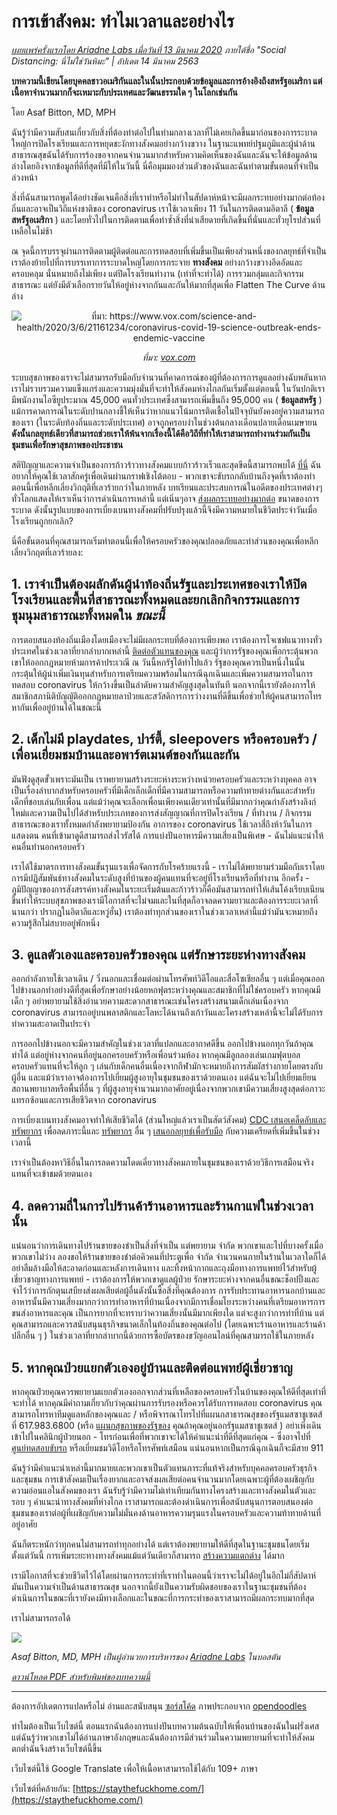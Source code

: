 # การเข้าสังคม: ทำไมเวลาและอย่างไร

_[เผยแพร่ครั้งแรกโดย Ariadne Labs เมื่อวันที่ 13 มีนาคม 2020](https://www.ariadnelabs.org/resources/articles/news/social-distancing-this-is-not-a-snow-day) ภายใต้ชื่อ "Social Distancing: นี่ไม่ใช่วันหิมะ" | อัปเดต 14 มีนาคม 2563_

**บทความนี้เขียนโดยบุคคลชาวอเมริกันและในนั้นประกอบด้วยข้อมูลและการอ้างอิงถึงสหรัฐอเมริกา แต่เนื้อหาจำนวนมากก็จะเหมาะกับประเทศและวัฒนธรรมใด ๆ ในโลกเช่นกัน**

โดย Asaf Bitton, MD, MPH

ฉันรู้ว่ามีความสับสนเกี่ยวกับสิ่งที่ต้องทำต่อไปในท่ามกลางเวลาที่ไม่เคยเกิดขึ้นมาก่อนของการระบาดใหญ่การปิดโรงเรียนและการหยุดชะงักทางสังคมอย่างกว้างขวาง ในฐานะแพทย์ปฐมภูมิและผู้นำด้านสาธารณสุขฉันได้รับการร้องขอจากคนจำนวนมากสำหรับความคิดเห็นของฉันและฉันจะให้ข้อมูลด้านล่างโดยอิงจากข้อมูลที่ดีที่สุดที่มีให้ในวันนี้ นี่คือมุมมองส่วนตัวของฉันและฉันทำตามขั้นตอนที่จำเป็นล่วงหน้า

สิ่งที่ฉันสามารถพูดได้อย่างชัดเจนคือสิ่งที่เราทำหรือไม่ทำในสัปดาห์หน้าจะมีผลกระทบอย่างมากต่อท้องถิ่นและอาจเป็นวิถีแห่งชาติของ coronavirus เราใช้เวลาเพียง 11 วันในการติดตามอิตาลี ( **ข้อมูลสหรัฐอเมริกา** ) และโดยทั่วไปในการติดตามเพื่อทำซ้ำสิ่งที่น่าเสียดายที่เกิดขึ้นที่นั่นและทั่วยุโรปส่วนที่เหลือในไม่ช้า

ณ จุดนี้การบรรจุผ่านการติดตามผู้ติดต่อและการทดสอบที่เพิ่มขึ้นเป็นเพียงส่วนหนึ่งของกลยุทธ์ที่จำเป็น เราต้องย้ายไปที่การบรรเทาการระบาดใหญ่โดยการกระจาย **ทางสังคม** อย่างกว้างขวางอึดอัดและครอบคลุม นั่นหมายถึงไม่เพียง แต่ปิดโรงเรียนทำงาน (เท่าที่จะทำได้) การรวมกลุ่มและกิจกรรมสาธารณะ แต่ยังมีตัวเลือกรายวันให้อยู่ห่างจากกันและกันให้มากที่สุดเพื่อ Flatten The Curve ด้านล่าง

<center><img src="/graph.jpeg" alt="ที่มา: https://www.vox.com/science-and-health/2020/3/6/21161234/coronavirus-covid-19-science-outbreak-ends-endemic-vaccine"><p><em>ที่มา: <a href="https://www.vox.com/science-and-health/2020/3/6/21161234/coronavirus-covid-19-science-outbreak-ends-endemic-vaccine">vox.com</a></em></p></center>

ระบบสุขภาพของเราจะไม่สามารถรับมือกับจำนวนที่คาดการณ์ของผู้ที่ต้องการการดูแลอย่างฉับพลันหากเราไม่รวบรวมความแข็งแกร่งและความมุ่งมั่นที่จะทำให้สังคมห่างไกลกันเริ่มตั้งแต่ตอนนี้ ในวันปกติเรามีพนักงานไอซียูประมาณ 45,000 คนทั่วประเทศซึ่งสามารถเพิ่มขึ้นถึง 95,000 คน ( **ข้อมูลสหรัฐ** ) แม้การคาดการณ์ในระดับปานกลางชี้ให้เห็นว่าหากแนวโน้มการติดเชื้อในปัจจุบันยังคงอยู่ความสามารถของเรา (ในระดับท้องถิ่นและระดับประเทศ) อาจถูกครอบงำในช่วงต้นกลางเดือนปลายเดือนเมษายน **ดังนั้นกลยุทธ์เดียวที่สามารถช่วยเราให้พ้นจากเรื่องนี้ได้คือวิถีที่ทำให้เราสามารถทำงานร่วมกันเป็นชุมชนเพื่อรักษาสุขภาพของประชาชน**

สติปัญญาและความจำเป็นของการก้าวร้าวทางสังคมแบบก้าวร้าวเร็วและสุดขีดนี้สามารถพบได้ [ที่นี่](https://www.nytimes.com/interactive/2020/03/13/opinion/coronavirus-trump-response.html?action=click&module=Opinion&pgtype=Homepage--) ฉันอยากให้คุณใช้เวลาสักครู่เพื่อเดินผ่านกราฟเชิงโต้ตอบ - พวกเขาจะขับรถกลับบ้านถึงจุดที่เราต้องทำตอนนี้เพื่อหลีกเลี่ยงวิกฤติที่เลวร้ายกว่าในภายหลัง บทเรียนและประสบการณ์ในอดีตของประเทศต่างๆทั่วโลกแสดงให้เราเห็นว่าการดำเนินการเหล่านี้ แต่เนิ่นๆอาจ [ส่งผลกระทบอย่างมากต่อ](https://bmcpublichealth.biomedcentral.com/articles/10.1186/s12889-018-5446-1) ขนาดของการระบาด ดังนั้นรูปแบบของการเบี่ยงเบนทางสังคมที่ปรับปรุงแล้วนี้จึงมีความหมายในชีวิตประจำวันเมื่อโรงเรียนถูกยกเลิก?

นี่คือขั้นตอนที่คุณสามารถเริ่มทำตอนนี้เพื่อให้ครอบครัวของคุณปลอดภัยและทำส่วนของคุณเพื่อหลีกเลี่ยงวิกฤตที่เลวร้ายลง:

## 1\. เราจำเป็นต้องผลักดันผู้นำท้องถิ่นรัฐและประเทศของเราให้ปิดโรงเรียนและพื้นที่สาธารณะทั้งหมดและยกเลิกกิจกรรมและการชุมนุมสาธารณะทั้งหมดใน _ขณะนี้_

การตอบสนองท้องถิ่นเมืองโดยเมืองจะไม่มีผลกระทบที่ต้องการเพียงพอ เราต้องการโจเซฟแนวทางทั่วประเทศในช่วงเวลาที่ยากลำบากเหล่านี้ [ติดต่อตัวแทนของคุณ](https://www.house.gov/representatives/find-your-representative) และผู้ว่าการรัฐของคุณเพื่อกระตุ้นพวกเขาให้ออกกฎหมายห้ามการค้าประเวณี ณ วันนี้หกรัฐได้ทำไปแล้ว รัฐของคุณควรเป็นหนึ่งในนั้น กระตุ้นให้ผู้นำเพิ่มเงินทุนสำหรับการเตรียมความพร้อมในกรณีฉุกเฉินและเพิ่มความสามารถในการทดสอบ coronavirus ให้กว้างขึ้นเป็นลำดับความสำคัญสูงสุดในทันที นอกจากนี้เรายังต้องการให้สมาชิกสภานิติบัญญัติออกกฎหมายลาป่วยและสวัสดิการการว่างงานที่ดีขึ้นเพื่อช่วยให้ผู้คนสามารถโทรหากันเพื่ออยู่บ้านได้ในขณะนี้

## 2\. เด็กไม่มี playdates, ปาร์ตี้, sleepovers หรือครอบครัว / เพื่อนเยี่ยมชมบ้านและอพาร์ตเมนต์ของกันและกัน

มันฟังดูสุดขั้วเพราะมันเป็น เราพยายามสร้างระยะห่างระหว่างหน่วยครอบครัวและระหว่างบุคคล อาจเป็นเรื่องลำบากสำหรับครอบครัวที่มีเด็กเล็กเด็กที่มีความสามารถหรือความท้าทายต่างกันและสำหรับเด็กที่ชอบเล่นกับเพื่อน แต่แม้ว่าคุณจะเลือกเพื่อนเพียงคนเดียวเท่านั้นที่มีมากกว่าคุณกำลังสร้างลิงก์ใหม่และความเป็นไปได้สำหรับประเภทของการส่งสัญญาณที่การปิดโรงเรียน / ที่ทำงาน / กิจกรรมสาธารณะของเราทั้งหมดกำลังพยายามป้องกัน อาการของ coronavirus ใช้เวลาสี่ถึงห้าวันในการแสดงตน คนที่เข้ามาดูดีสามารถส่งไวรัสได้ การแบ่งปันอาหารมีความเสี่ยงเป็นพิเศษ - ฉันไม่แนะนำให้คนอื่นทำนอกครอบครัว

เราได้ใช้มาตรการทางสังคมขั้นรุนแรงเพื่อจัดการกับโรคร้ายแรงนี้ - เราไม่ได้พยายามร่วมมือกับเราโดยการมีปฏิสัมพันธ์ทางสังคมในระดับสูงที่บ้านของผู้คนแทนที่จะอยู่ที่โรงเรียนหรือที่ทำงาน อีกครั้ง - ภูมิปัญญาของการสังสรรค์ทางสังคมในระยะเริ่มต้นและก้าวร้าวก็คือมันสามารถทำให้เส้นโค้งเรียบเนียนขึ้นทำให้ระบบสุขภาพของเรามีโอกาสที่จะไม่จมและในที่สุดก็อาจลดความยาวและต้องการระยะเวลาที่นานกว่า ปรากฏในอิตาลีและหวู่ฮั่น) เราต้องทำทุกส่วนของเราในช่วงเวลาเหล่านี้แม้ว่ามันจะหมายถึงความรู้สึกไม่สบายอยู่พักหนึ่ง

## 3\. ดูแลตัวเองและครอบครัวของคุณ แต่รักษาระยะห่างทางสังคม

ออกกำลังกายใช้เวลาเดิน / วิ่งนอกและเชื่อมต่อผ่านโทรศัพท์วิดีโอและสื่อโซเชียลอื่น ๆ แต่เมื่อคุณออกไปข้างนอกทำอย่างดีที่สุดเพื่อรักษาอย่างน้อยหกฟุตระหว่างคุณและสมาชิกที่ไม่ใช่ครอบครัว หากคุณมีเด็ก ๆ อย่าพยายามใช้สิ่งอำนวยความสะดวกสาธารณะเช่นโครงสร้างสนามเด็กเล่นเนื่องจาก coronavirus สามารถอยู่บนพลาสติกและโลหะได้นานถึงเก้าวันและโครงสร้างเหล่านี้จะไม่ได้รับการทำความสะอาดเป็นประจำ

การออกไปข้างนอกจะมีความสำคัญในช่วงเวลาที่แปลกและอากาศดีขึ้น ออกไปข้างนอกทุกวันถ้าคุณทำได้ แต่อยู่ห่างจากคนที่อยู่นอกครอบครัวหรือเพื่อนร่วมห้อง หากคุณมีลูกลองเล่นเกมฟุตบอลครอบครัวแทนที่จะให้ลูก ๆ เล่นกับเด็กคนอื่นเนื่องจากกีฬามักจะหมายถึงการสัมผัสร่างกายโดยตรงกับผู้อื่น และแม้ว่าเราอาจต้องการไปเยี่ยมผู้สูงอายุในชุมชนของเราด้วยตนเอง แต่ฉันจะไม่ไปเยี่ยมเยียนสถานพยาบาลหรือพื้นที่อื่น ๆ ที่ผู้สูงอายุจำนวนมากอาศัยอยู่เนื่องจากพวกเขามีความเสี่ยงสูงสุดต่อภาวะแทรกซ้อนและการเสียชีวิตจาก coronavirus

การเบี่ยงเบนทางสังคมอาจทำให้เสียชีวิตได้ (ส่วนใหญ่แล้วเราเป็นสัตว์สังคม) [CDC เสนอเคล็ดลับและทรัพยากร](https://www.cdc.gov/coronavirus/2019-ncov/about/coping.html) เพื่อลดภาระนี้และ [ทรัพยากร](https://www.verywellmind.com/managing-coronavirus-anxiety-4798909) อื่น ๆ [เสนอกลยุทธ์เพื่อรับมือ](https://www.verywellmind.com/managing-coronavirus-anxiety-4798909) กับความเครียดที่เพิ่มขึ้นในช่วงเวลานี้

เราจำเป็นต้องหาวิธีอื่นในการลดความโดดเดี่ยวทางสังคมภายในชุมชนของเราด้วยวิธีการเสมือนจริงแทนที่จะเข้าชมด้วยตนเอง

## 4\. ลดความถี่ในการไปร้านค้าร้านอาหารและร้านกาแฟในช่วงเวลานั้น

แน่นอนว่าการเดินทางไปร้านขายของชำเป็นสิ่งที่จำเป็น แต่พยายาม จำกัด พวกเขาและไปที่บางครั้งเมื่อพวกเขาไม่ว่าง ลองขอให้ร้านขายของชำต่อคิวคนที่ประตูเพื่อ จำกัด จำนวนคนภายในร้านในเวลาใดก็ได้ อย่าลืมล้างมือให้สะอาดก่อนและหลังการเดินทาง และทิ้งหน้ากากและถุงมือทางการแพทย์ไว้สำหรับผู้เชี่ยวชาญทางการแพทย์ - เราต้องการให้พวกเขาดูแลผู้ป่วย รักษาระยะห่างจากคนอื่นขณะช็อปปิ้งและจำไว้ว่าการกักตุนเสบียงส่งผลเสียต่อผู้อื่นดังนั้นซื้อสิ่งที่คุณต้องการ การรับประทานอาหารนอกบ้านและอาหารนั้นมีความเสี่ยงมากกว่าการทำอาหารที่บ้านเนื่องจากมีการเชื่อมโยงระหว่างคนที่เตรียมอาหารการขนส่งอาหารและคุณ เป็นการยากที่จะทราบว่าความเสี่ยงนั้นมีมากเพียงใด แต่จะสูงกว่าการทำที่บ้าน แต่คุณสามารถและควรสนับสนุนธุรกิจขนาดเล็กในท้องถิ่นของคุณต่อไป (โดยเฉพาะร้านอาหารและร้านค้าปลีกอื่น ๆ ) ในช่วงเวลาที่ยากลำบากนี้ด้วยการซื้อบัตรของขวัญออนไลน์ที่คุณสามารถใช้ในภายหลัง

## 5\. หากคุณป่วยแยกตัวเองอยู่บ้านและติดต่อแพทย์ผู้เชี่ยวชาญ

หากคุณป่วยคุณควรพยายามแยกตัวเองออกจากส่วนที่เหลือของครอบครัวในบ้านของคุณให้ดีที่สุดเท่าที่จะทำได้ หากคุณมีคำถามเกี่ยวกับว่าคุณผ่านการรับรองหรือควรได้รับการทดสอบ coronavirus คุณสามารถโทรหาทีมดูแลหลักของคุณและ / หรือพิจารณาโทรไปที่แผนกสาธารณสุขของรัฐแมสซาชูเซตส์ที่ 617.983.6800 (หรือ [แผนกสุขภาพของรัฐของ](https://www.cdc.gov/coronavirus/2019-ncov/downloads/Phone-Numbers_State-and-Local-Health-Departments.pdf) คุณถ้าคุณอยู่นอกรัฐแมสซาชูเซตส์ ) อย่าเพิ่งเดินเข้าไปในคลินิกผู้ป่วยนอก - โทรก่อนเพื่อที่พวกเขาจะได้ให้คำแนะนำที่ดีที่สุดแก่คุณ - ซึ่งอาจไปที่ [ศูนย์ทดสอบขับรถ](https://www.theverge.com/2020/3/11/21174880/coronavirus-testing-drive-thru-colorado-connecticut-washington) หรือเยี่ยมชมวิดีโอหรือโทรศัพท์เสมือน แน่นอนหากเป็นกรณีฉุกเฉินก็จะมีสาย 911

ฉันรู้ว่ามีคำแนะนำเหล่านี้มากมายและพวกเขาเป็นตัวแทนภาระที่แท้จริงสำหรับบุคคลครอบครัวธุรกิจและชุมชน การเข้าสังคมเป็นเรื่องยากและอาจส่งผลเสียต่อคนจำนวนมากโดยเฉพาะผู้ที่ต้องเผชิญกับความอ่อนแอในสังคมของเรา ฉันรับรู้ว่ามีความไม่เท่าเทียมกันทางโครงสร้างและทางสังคมในตัวและรอบ ๆ คำแนะนำทางสังคมที่ห่างไกล เราสามารถและต้องดำเนินการเพื่อสนับสนุนการตอบสนองต่อชุมชนของเราต่อผู้ที่เผชิญกับความไม่มั่นคงด้านอาหารความรุนแรงในครอบครัวและความท้าทายด้านที่อยู่อาศัย

ฉันก็ตระหนักว่าทุกคนไม่สามารถทำทุกอย่างได้ แต่เราต้องพยายามให้ดีที่สุดในฐานะชุมชนโดยเริ่มตั้งแต่วันนี้ การเพิ่มระยะทางทางสังคมแม้แต่วันเดียวก็สามารถ [สร้างความแตกต่าง](https://www.ncbi.nlm.nih.gov/pubmed/19400970/) ได้มาก

เรามีโอกาสที่จะช่วยชีวิตไว้ได้โดยผ่านการกระทำที่เราทำในตอนนี้ว่าเราจะไม่ได้อยู่ในอีกไม่กี่สัปดาห์ มันเป็นความจำเป็นด้านสาธารณสุข นอกจากนี้ยังเป็นความรับผิดชอบของเราในฐานะชุมชนที่ต้องดำเนินการในขณะที่เรายังคงมีทางเลือกและในขณะที่การกระทำของเราสามารถมีผลกระทบมากที่สุด

เราไม่สามารถรอได้

![](/signature.png)

_Asaf Bitton, MD, MPH เป็นผู้อำนวยการบริหารของ [Ariadne Labs](https://www.ariadnelabs.org) ในบอสตัน_

_[ดาวน์โหลด PDF สำหรับพิมพ์ของบทความนี้](https://www.ariadnelabs.org/wp-content/uploads/sites/2/2020/03/Social-Distancing-This-is-Not-a-Snow-Day-Bitton.pdf)_

---

ต้องการอัปเดตการแปลหรือไม่ อ่านและสนับสนุน [ซอร์สโค้ด](https://github.com/vvo/istayhome.info) ภาพประกอบจาก [opendoodles](https://generator.opendoodles.com/)

ทำไมต้องเป็นเว็บไซต์นี้ ตอนแรกฉันต้องการแบ่งปันบทความต้นฉบับให้เพื่อนบ้านของฉันในฝรั่งเศส แต่ฉันรู้ว่าพวกเขาไม่ได้อ่านภาษาอังกฤษและฉันต้องการมีส่วนร่วมในความพยายามที่จะทำให้สังคมตกต่ำฉันจึงสร้างเว็บไซต์นี้ขึ้น

เว็บไซต์นี้ใช้ Google Translate เพื่อให้เนื้อหาสามารถใช้ได้กับ 109+ ภาษา

เว็บไซต์ที่คล้ายกัน: [https://staythefuckhome.com/](https://staythefuckhome.com/)
